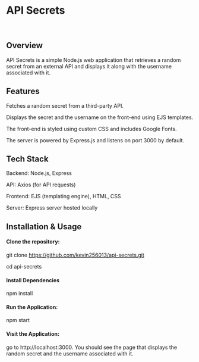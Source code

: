 # **API Secrets**
<br/>

## Overview

API Secrets is a simple Node.js web application that retrieves a random secret from an external API and displays it along with the username associated with it.

## Features

Fetches a random secret from a third-party API.

Displays the secret and the username on the front-end using EJS templates.

The front-end is styled using custom CSS and includes Google Fonts.

The server is powered by Express.js and listens on port 3000 by default.

## Tech Stack

Backend: Node.js, Express

API: Axios (for API requests)

Frontend: EJS (templating engine), HTML, CSS

Server: Express server hosted locally

## Installation & Usage

#### Clone the repository:

git clone https://github.com/kevin256013/api-secrets.git

cd api-secrets

#### Install Dependencies

npm install

#### Run the Application:

npm start

#### Visit the Application: 

go to http://localhost:3000. You should see the page that displays the random secret and the username associated with it.

